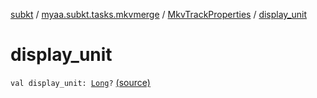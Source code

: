 [subkt](../../index.md) / [myaa.subkt.tasks.mkvmerge](../index.md) / [MkvTrackProperties](index.md) / [display_unit](./display_unit.md)

# display_unit

`val display_unit: `[`Long`](https://kotlinlang.org/api/latest/jvm/stdlib/kotlin/-long/index.html)`?` [(source)](https://github.com/Myaamori/SubKt/blob/0.1.7/src/main/kotlin/myaa/subkt/tasks/mkvmerge/mkvmerge.kt#L88)